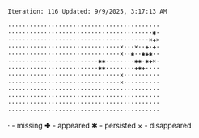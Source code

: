 `Iteration: 116 Updated: 9/9/2025, 3:17:13 AM`
<!-- GOL_START -->
`··········································`</br>
`········································✱·`</br>
`·······································×✚×`</br>
`·······························×···×··✚·✚·`</br>
`·······························×··✱··✱✚✱··`</br>
`·························✱✱········✱✱·✱✚×·`</br>
`·························✱✱········✚✱✚····`</br>
`·······························×··········`</br>
`·······························×··········`</br>
`··········································`</br>
`··········································`</br>
`··········································`</br>
`··········································`</br>
<!-- GOL_END -->
· - missing
✚ - appeared
✱ - persisted
× - disappeared